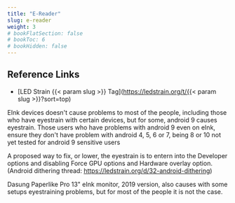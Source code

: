 ```yaml
---
title: "E-Reader"
slug: e-reader
weight: 3
# bookFlatSection: false
# bookToc: 6
# bookHidden: false
---
```


## Reference Links
* [LED Strain {{< param slug >}} Tag](https://ledstrain.org/t/{{< param slug >}}?sort=top)

EInk devices doesn't cause problems to most of the people, including those who have eyestrain with certain devices, but for some, android 9 causes eyestrain.
Those users who have problems with android 9 even on eInk, ensure they don't have problem with android 4, 5, 6 or 7, being 8 or 10 not yet tested for android 9 sensitive users

A proposed way to fix, or lower, the eyestrain is to entern into the Developer options and disabling Force GPU options and Hardware overlay option. (Android dithering thread: https://ledstrain.org/d/32-android-dithering)

Dasung Paperlike Pro 13" eInk monitor, 2019 version, also causes with some setups eyestraining problems, but for most of the people it is not the case.

